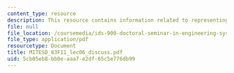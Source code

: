 ```yaml
---
content_type: resource
description: This resource contains information related to representing complexity.
file: null
file_location: /coursemedia/ids-900-doctoral-seminar-in-engineering-systems-fall-2011/5cb05eb8bb0eaaa7e2df65c5e776db99_MITESD_83F11_lec06_discuss.pdf
file_type: application/pdf
resourcetype: Document
title: MITESD_83F11_lec06_discuss.pdf
uid: 5cb05eb8-bb0e-aaa7-e2df-65c5e776db99
---
```

